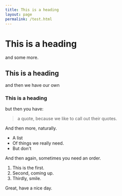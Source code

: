 ```yaml
---
title: This is a heading
layout: page
permalink: /test.html
---
```

# This is a heading

and some more. 

## This is a heading

and then we have our own 

### This is a heading

but then you have: 

> a quote, because we like to call out their quotes. 

And then more, naturally.

- A list
- Of things we really need.
- But don't

And then again, sometimes you need an order. 

1. This is the first.
2. Second, coming up.
3. Thirdly, smile. 

Great, have a nice day. 